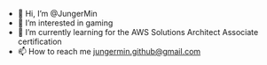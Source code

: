 - 👋 Hi, I’m @JungerMin
- 👀 I’m interested in gaming
- 🌱 I’m currently learning for the AWS Solutions Architect Associate certification
- 📫 How to reach me jungermin.github@gmail.com

<!---
JungerMin/JungerMin is a ✨ special ✨ repository because its `README.md` (this file) appears on your GitHub profile.
You can click the Preview link to take a look at your changes.
--->
